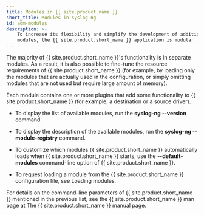 ```yaml
---
title: Modules in {{ site.product.name }}
short_title: Modules in syslog-ng
id: adm-modules
description: >-
    To increase its flexibility and simplify the development of additional
    modules, the {{ site.product.short_name }} application is modular.
---
```


The majority of {{ site.product.short_name }}'s functionality is in separate modules.
As a result, it is also possible to fine-tune the resource requirements
of {{ site.product.short_name }} (for example, by loading only the modules that are actually
used in the configuration, or simply omitting modules that are not used but require
large amount of memory).

Each module contains one or more plugins that add some functionality to
{{ site.product.short_name }} (for example, a destination or a source driver).

- To display the list of available modules, run the **syslog-ng --version** command.

- To display the description of the available modules, run the
    **syslog-ng --module-registry** command.

- To customize which modules {{ site.product.short_name }} automatically loads when
    {{ site.product.short_name }} starts, use the **--default-modules** command-line
    option of {{ site.product.short_name }}.

- To request loading a module from the {{ site.product.short_name }} configuration
    file, see Loading modules.  

For details on the command-line parameters of {{ site.product.short_name }} mentioned in
the previous list, see the {{ site.product.short_name }} man page at
The {{ site.product.short_name }} manual page.
